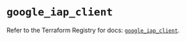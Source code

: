 # `google_iap_client`

Refer to the Terraform Registry for docs: [`google_iap_client`](https://registry.terraform.io/providers/hashicorp/google/6.37.0/docs/resources/iap_client).
